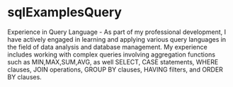 # sqlExamplesQuery
Experience in Query Language - As part of my professional development, I have actively engaged in learning and applying various query languages in the field of data analysis and database management. My experience includes working with complex queries involving aggregation functions such as MIN,MAX,SUM,AVG, as well SELECT, CASE statements, WHERE clauses, JOIN operations, GROUP BY clauses, HAVING filters, and ORDER BY clauses.
